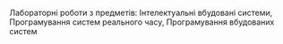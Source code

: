 Лабораторні роботи з предметів: Інтелектуальні вбудовані системи, Програмування систем реального часу, Програмування вбудованих систем
